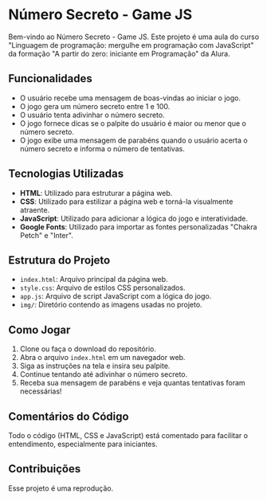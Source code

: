 # Número Secreto - Game JS

Bem-vindo ao Número Secreto - Game JS. 
Este projeto é uma aula do curso "Linguagem de programação: mergulhe em programação com JavaScript" da formação "A partir do zero: iniciante em Programação" da Alura.

## Funcionalidades

- O usuário recebe uma mensagem de boas-vindas ao iniciar o jogo.
- O jogo gera um número secreto entre 1 e 100.
- O usuário tenta adivinhar o número secreto.
- O jogo fornece dicas se o palpite do usuário é maior ou menor que o número secreto.
- O jogo exibe uma mensagem de parabéns quando o usuário acerta o número secreto e informa o número de tentativas.

## Tecnologias Utilizadas

- **HTML**: Utilizado para estruturar a página web.
- **CSS**: Utilizado para estilizar a página web e torná-la visualmente atraente.
- **JavaScript**: Utilizado para adicionar a lógica do jogo e interatividade.
- **Google Fonts**: Utilizado para importar as fontes personalizadas "Chakra Petch" e "Inter".

## Estrutura do Projeto

- `index.html`: Arquivo principal da página web.
- `style.css`: Arquivo de estilos CSS personalizados.
- `app.js`: Arquivo de script JavaScript com a lógica do jogo.
- `img/`: Diretório contendo as imagens usadas no projeto.

## Como Jogar

1. Clone ou faça o download do repositório.
2. Abra o arquivo `index.html` em um navegador web.
3. Siga as instruções na tela e insira seu palpite.
4. Continue tentando até adivinhar o número secreto.
5. Receba sua mensagem de parabéns e veja quantas tentativas foram necessárias!

## Comentários do Código

Todo o código (HTML, CSS e JavaScript) está comentado para facilitar o entendimento, especialmente para iniciantes.

## Contribuições

Esse projeto é uma reprodução.
